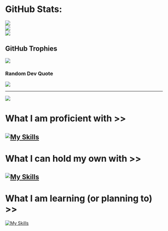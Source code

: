 
# GitHub Stats:
![](https://github-readme-stats.vercel.app/api?username=maverik-io&theme=tokyonight&hide_border=false&include_all_commits=true&count_private=true)<br/>
![](https://github-readme-streak-stats.herokuapp.com/?user=maverik-io&theme=tokyonight&hide_border=false)<br/>
![](https://github-readme-stats.vercel.app/api/top-langs/?username=maverik-io&theme=tokyonight&hide_border=false&include_all_commits=true&count_private=true&layout=compact)

## GitHub Trophies
![](https://github-profile-trophy.vercel.app/?username=maverik-io&theme=tokyonight&no-frame=false&no-bg=true&margin-w=4)

### Random Dev Quote
![](https://quotes-github-readme.vercel.app/api?type=horizontal&theme=radical)

---
[![](https://visitcount.itsvg.in/api?id=maverik-io&icon=0&color=0)](https://visitcount.itsvg.in)

# What I am proficient with >>
[![My Skills](https://skillicons.dev/icons?i=html,css,py,git,github,bootstrap,discord,bots,sqlite,vscode&perline=5)](https://skillicons.dev)
--
# What I can hold my own with >>
[![My Skills](https://skillicons.dev/icons?i=js,jquery,unity,cs,django,ai,arduino,java,idea,bash&perline=5)](https://skillicons.dev)
--
# What I am learning (or planning to) >>
[![My Skills](https://skillicons.dev/icons?i=photoshop,unity,js,vue,java,cpp,cs,kotlin,django,&perline=5)](https://skillicons.dev)
